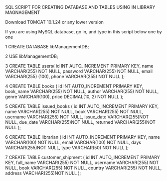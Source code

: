 SQL SCRIPT FOR CREATING DATABASE AND TABLES USING IN LIBRARY MAGNAGEMENT

Download TOMCAT 10.1.24 or any lower version

If you are using MySQL database, go in, and type in this script below one by one

1 CREATE DATABASE libManagementDB;

2 USE libManagementDB;

3  CREATE TABLE users(
    id INT AUTO_INCREMENT PRIMARY KEY,
    name VARCHAR(255) NOT NULL,
    password VARCHAR(255) NOT NULL,
    email VARCHAR(255) (100),
    phone VARCHAR(255) NOT NULL
);


4 CREATE TABLE books (
    id INT AUTO_INCREMENT PRIMARY KEY,
    book_name VARCHAR(255) NOT NULL,
    author VARCHAR(255) NOT NULL,
    genre VARCHAR(100),
    price DECIMAL(10, 2) NOT NULL
);

5 CREATE TABLE issued_books (
    id INT AUTO_INCREMENT PRIMARY KEY,
    name VARCHAR(255) NOT NULL,
    book VARCHAR(255) NOT NULL,
    username VARCHAR(255) NOT NULL,
    issue_date VARCHAR(255)NOT NULL,
    due_date VARCHAR(255)NOT NULL,
    returned VARCHAR(255)NOT NULL
);

6 CREATE TABLE librarian (
    id INT AUTO_INCREMENT PRIMARY KEY,
    name VARCHAR(100) NOT NULL,
    email VARCHAR(100) NOT NULL,
    days VARCHAR(255)NOT NULL,
    type VARCHAR(50) NOT NULL
);

7 CREATE TABLE customer_shipment (
    id INT AUTO_INCREMENT PRIMARY KEY,
    full_name VARCHAR(255) NOT NULL,
    username VARCHAR(255) NOT NULL,
    book VARCHAR(255) NOT NULL,
    country VARCHAR(255) NOT NULL,
    address VARCHAR(255)NOT NULL
);
